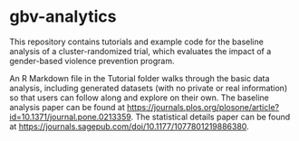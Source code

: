 # gbv-analytics
This repository contains tutorials and example code for the baseline analysis of a cluster-randomized trial, which evaluates the impact of a gender-based violence prevention program.

An R Markdown file in the Tutorial folder walks through the basic data analysis, including generated datasets (with no private or real information) so that users can follow along and explore on their own. The baseline analysis paper can be found at https://journals.plos.org/plosone/article?id=10.1371/journal.pone.0213359. The statistical details paper can be found at https://journals.sagepub.com/doi/10.1177/1077801219886380. 